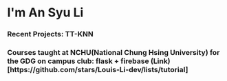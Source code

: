 <div>
<h1>I'm An Syu Li</h1>
  <h3>Recent Projects: TT-KNN</h3>
  <h3>Courses taught at NCHU(National Chung Hsing University) for the GDG on campus club: flask + firebase (Link)[https://github.com/stars/Louis-Li-dev/lists/tutorial]</h3>
</div>
